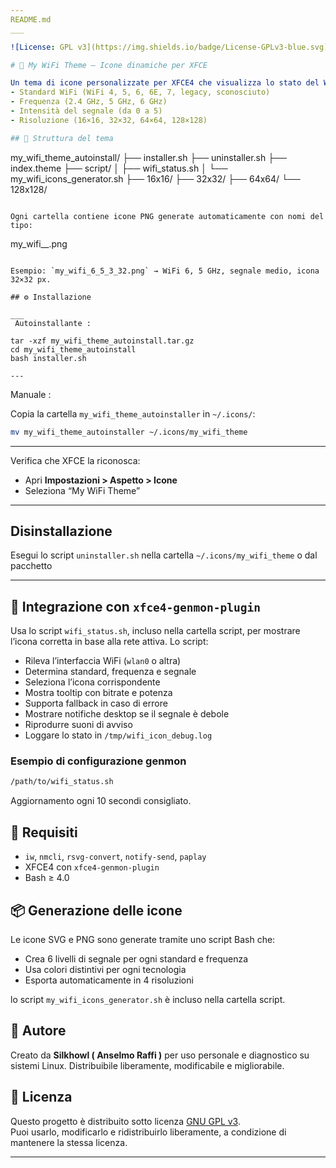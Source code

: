```yaml
---
README.md
___

![License: GPL v3](https://img.shields.io/badge/License-GPLv3-blue.svg)

# 📡 My WiFi Theme – Icone dinamiche per XFCE

Un tema di icone personalizzate per XFCE4 che visualizza lo stato del WiFi in base a:
- Standard WiFi (WiFi 4, 5, 6, 6E, 7, legacy, sconosciuto)
- Frequenza (2.4 GHz, 5 GHz, 6 GHz)
- Intensità del segnale (da 0 a 5)
- Risoluzione (16×16, 32×32, 64×64, 128×128)

## 📁 Struttura del tema

```
my_wifi_theme_autoinstall/
├── installer.sh
├── uninstaller.sh
├── index.theme
├── script/
│   ├── wifi_status.sh
│   └── my_wifi_icons_generator.sh
├── 16x16/
├── 32x32/
├── 64x64/
└── 128x128/
```

Ogni cartella contiene icone PNG generate automaticamente con nomi del tipo:

```
my_wifi_<standard>_<frequenza>_<livello>_<dimensione>.png
```

Esempio: `my_wifi_6_5_3_32.png` → WiFi 6, 5 GHz, segnale medio, icona 32×32 px.

## ⚙️ Installazione

___
 Autoinstallante :

tar -xzf my_wifi_theme_autoinstall.tar.gz
cd my_wifi_theme_autoinstall
bash installer.sh

---
```

Manuale :

Copia la cartella `my_wifi_theme_autoinstaller` in `~/.icons/`:

```bash
mv my_wifi_theme_autoinstaller ~/.icons/my_wifi_theme
```
---

  Verifica che XFCE la riconosca:
   - Apri **Impostazioni > Aspetto > Icone**
   - Seleziona “My WiFi Theme”

---
## Disinstallazione

 Esegui lo script `uninstaller.sh` nella cartella `~/.icons/my_wifi_theme` o dal pacchetto

---

## 🔧 Integrazione con `xfce4-genmon-plugin`

Usa lo script `wifi_status.sh`, incluso nella cartella script, per mostrare l’icona corretta in base alla rete attiva. Lo script:
- Rileva l’interfaccia WiFi (`wlan0` o altra)
- Determina standard, frequenza e segnale
- Seleziona l’icona corrispondente
- Mostra tooltip con bitrate e potenza
- Supporta fallback in caso di errore
- Mostrare notifiche desktop se il segnale è debole
- Riprodurre suoni di avviso
- Loggare lo stato in `/tmp/wifi_icon_debug.log`


### Esempio di configurazione genmon

```bash
/path/to/wifi_status.sh
```

Aggiornamento ogni 10 secondi consigliato.

## 🧪 Requisiti

- `iw`, `nmcli`, `rsvg-convert`, `notify-send`, `paplay`
- XFCE4 con `xfce4-genmon-plugin`
- Bash ≥ 4.0

## 📦 Generazione delle icone

Le icone SVG e PNG sono generate tramite uno script Bash che:
- Crea 6 livelli di segnale per ogni standard e frequenza
- Usa colori distintivi per ogni tecnologia
- Esporta automaticamente in 4 risoluzioni

lo script `my_wifi_icons_generator.sh` è incluso nella cartella script.

## 🧠 Autore

Creato da **Silkhowl ( Anselmo Raffi )** per uso personale e diagnostico su sistemi Linux.
Distribuibile liberamente, modificabile e migliorabile.

## 📜 Licenza

Questo progetto è distribuito sotto licenza [GNU GPL v3](https://www.gnu.org/licenses/gpl-3.0.html).  
Puoi usarlo, modificarlo e ridistribuirlo liberamente, a condizione di mantenere la stessa licenza.

---